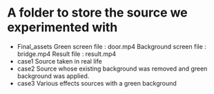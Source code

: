# A folder to store the source we experimented with
- Final_assets
  Green screen file : door.mp4
  Background screen file : bridge.mp4
  Result file : result.mp4
- case1
Source taken in real life
- case2
Source whose existing background was removed and green background was applied.
- case3
Various effects sources with a green background
